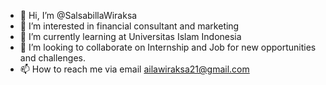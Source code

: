- 👋 Hi, I’m @SalsabillaWiraksa
- 👀 I’m interested in financial consultant and marketing
- 🌱 I’m currently learning at Universitas Islam Indonesia
- 💞️ I’m looking to collaborate on Internship and Job for new opportunities and challenges. 
- 📫 How to reach me via email ailawiraksa21@gmail.com 

<!---
SalsabillaWiraksa/SalsabillaWiraksa is a ✨ special ✨ repository because its `README.md` (this file) appears on your GitHub profile.
You can click the Preview link to take a look at your changes.
--->
